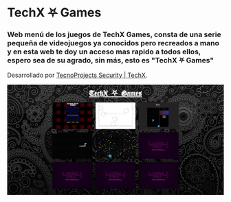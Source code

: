 # <a href="https://techx-games.ulisescamacho.repl.co" tarjet="_blank" style="text-decoration: none; text-align: center;">TechX ⛧ Games</a>

### Web menú de los juegos de TechX Games, consta de una serie pequeña de videojuegos ya conocidos pero recreados a mano y en esta web te doy un acceso mas rapido a todos ellos, espero sea de su agrado, sin más, esto es <b>"TechX ⛧ Games"</b>
Desarrollado por <a href="">TecnoProjects Security | TechX</a>.

<img src="./images/web-cap.jpeg">
